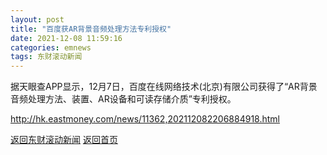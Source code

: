 ```yaml
---
layout: post
title: "百度获AR背景音频处理方法专利授权"
date: 2021-12-08 11:59:16
categories: emnews
tags: 东财滚动新闻
---
```


据天眼查APP显示，12月7日，百度在线网络技术(北京)有限公司获得了“AR背景音频处理方法、装置、AR设备和可读存储介质”专利授权。

<http://hk.eastmoney.com/news/11362,202112082206884918.html>

[返回东财滚动新闻](../emnews/)
[返回首页](../)